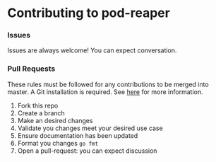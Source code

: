 # Contributing to pod-reaper

### Issues
Issues are always welcome! You can expect conversation.

### Pull Requests

These rules must be followed for any contributions to be merged into master. A Git installation is required.
See [here](./docs/getting_started_git.md) for more information.

1. Fork this repo
1. Create a branch
1. Make an desired changes
1. Validate you changes meet your desired use case
1. Ensure documentation has been updated
1. Format you changes `go fmt`
1. Open a pull-request: you can expect discussion
